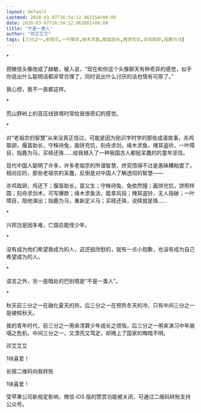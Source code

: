 ```yaml
---
layout: default
Lastmod: 2020-03-07T16:54:12.862154+00:00
date: 2020-03-07T16:54:12.862081+00:00
title: "不是一类人"
author: "邓艾艾艾"
tags: [三分之一,老祖宗,一叶障目,缘木求鱼,揠苗助长,画饼充饥,杀鸡取卵,指鹿为马]
---
```


\*

把微信头像改成了赫敏，被人说，“现在和你这个头像聊天有种奇异的感觉，似乎你说出什么聪明话都非常合理了，同时说出什么讨厌的话也情有可原了。”

我心想，我不一直都这样。

\*

荒山野岭上的高压线铁塔时常给我很奇幻的感觉。

\*

对“老祖宗的智慧”从来没真正信过，可能是因为刚识字时学的那些成语故事，杀鸡取卵，揠苗助长，守株待兔，画饼充饥，刻舟求剑，缘木求鱼，掩耳盗铃，一叶障目，指鹿为马，买椟还珠……给我植入了一种我国古人都挺呆蠢的的童年坚信。

现代中国人聪明了许多，许多老祖宗的所谓智慧，终究悟得不过是愚昧糟粕罢了，相对应的，那些老祖宗的呆蠢，反倒是对中国人了解透彻的智慧——

杀鸡取卵，鸡还下；揠苗助长，苗又生；守株待兔，兔依然撞；画饼充饥，饼照样圆；刻舟求剑术，可写爆款；缘木求鱼法，能拿风投；掩耳盗铃，无人指破；一叶障目，陪他演出；指鹿为马，重新定义马；买椟还珠，说椟就是珠……

\*

兴邦岂是因多难，亡国总能怪少年。

\*

没有成为他们希望我成为的人，这还挺欣慰的，就有一点小抱歉，也没有成为自己希望成为的人。

\*

语言之外，另一座暗处的巴别塔是“不是一类人”。

\*

秋天前三分之一在融化夏天的热，后三分之一在预热冬天的冷，只有中间三分之一是硬核秋天。

我的青年时代，前三分之一用来清算少年成长之烦恼，后三分之一用来演习中年崩塌之危机，中间三分之一，又漂亮又笃定，却摊上了国家的晦暗不明。

邓艾艾艾

1块喜爱！

长按二维码向我转账

1块喜爱！

受苹果公司新规定影响，微信 iOS 版的赞赏功能被关闭，可通过二维码转账支持公众号。

